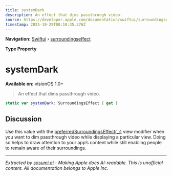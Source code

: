 ```yaml
---
title: systemDark
description: An effect that dims passthrough video.
source: https://developer.apple.com/documentation/swiftui/surroundingseffect/systemdark
timestamp: 2025-10-29T00:10:35.276Z
---
```


**Navigation:** [Swiftui](/documentation/swiftui) › [surroundingseffect](/documentation/swiftui/surroundingseffect)

**Type Property**

# systemDark

**Available on:** visionOS 1.0+

> An effect that dims passthrough video.

```swift
static var systemDark: SurroundingsEffect { get }
```

## Discussion

Use this value with the [preferredSurroundingsEffect(_:)](/documentation/swiftui/view/preferredsurroundingseffect(_:)) view modifier when you want to dim passthrough video while displaying a particular view. Doing so helps to draw attention to your app’s content while still enabling people to remain aware of their surroundings.

---

*Extracted by [sosumi.ai](https://sosumi.ai) - Making Apple docs AI-readable.*
*This is unofficial content. All documentation belongs to Apple Inc.*

